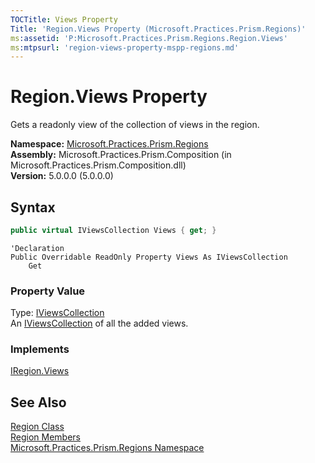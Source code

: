 ```yaml
---
TOCTitle: Views Property
Title: 'Region.Views Property (Microsoft.Practices.Prism.Regions)'
ms:assetid: 'P:Microsoft.Practices.Prism.Regions.Region.Views'
ms:mtpsurl: 'region-views-property-mspp-regions.md'
---
```


# Region.Views Property

Gets a readonly view of the collection of views in the region.

**Namespace:** [Microsoft.Practices.Prism.Regions](/patterns-practices/reference/mspp-regions-namespace)  
**Assembly:** Microsoft.Practices.Prism.Composition (in Microsoft.Practices.Prism.Composition.dll)  
**Version:** 5.0.0.0 (5.0.0.0)

## Syntax

```C#
public virtual IViewsCollection Views { get; }
```

```VB
'Declaration
Public Overridable ReadOnly Property Views As IViewsCollection
	Get
```
### Property Value

Type: [IViewsCollection](/patterns-practices/reference/iviewscollection-interface-mspp-regions)   
An [IViewsCollection](/patterns-practices/reference/iviewscollection-interface-mspp-regions) of all the added views.

### Implements

[IRegion.Views](/patterns-practices/reference/iregion-views-property-mspp-regions)

## See Also

[Region Class](/patterns-practices/reference/region-class-mspp-regions)  
[Region Members](/patterns-practices/reference/region-members-mspp-regions)  
[Microsoft.Practices.Prism.Regions Namespace](/patterns-practices/reference/mspp-regions-namespace)  